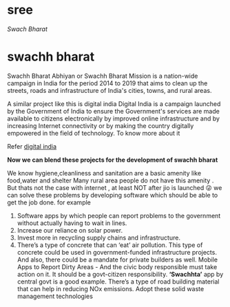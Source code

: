 # sree

_Swach Bharat_

# swachh bharat
Swachh Bharat Abhiyan or Swachh Bharat Mission is a nation-wide campaign in India for the period 2014 to 2019 that 
aims to clean up the streets, roads and infrastructure of India's cities, towns, and rural areas. 

A similar project like this is digital india 
Digital India is a campaign launched by the Government of India to ensure the Government's services are made available to citizens 
electronically by improved online infrastructure and by increasing Internet connectivity or
by making the country digitally empowered in the field of technology.
To know more about it 

Refer [digital india](https://en.wikipedia.org/wiki/Digital_India)


**Now we can blend these projects for the development of swachh bharat**

We know hygiene,cleanliness and sanitation are a basic amenity like food,water and shelter
Many rural area people do not have this amenity .
But thats not the case with internet , at least NOT after jio is launched :stuck_out_tongue_winking_eye:
we can solve these problems by developing software which should be able to get the job done.
for example
1. Software apps by which people can report problems to the government without actually having to wait in lines.
2. Increase our reliance on solar power.
3. Invest more in recycling supply chains and infrastructure.
4. There’s a type of concrete that can ‘eat’ air pollution. This type of concrete could be used in government-funded infrastructure projects. And also, there could be a mandate for private builders as well.
Mobile Apps to Report Dirty Areas - And the civic body responsible must take action on it. It should be a govt-citizen responsibility. **‘Swachhta’** app by central govt is a good example.
There’s a type of road building material that can help in reducing NOx emissions.
Adopt these solid waste management technologies
